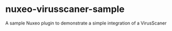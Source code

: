 nuxeo-virusscaner-sample
========================

A sample Nuxeo plugin to demonstrate a simple integration of a VirusScaner
